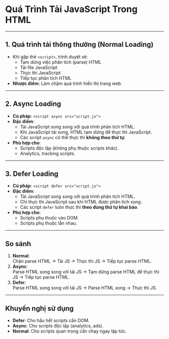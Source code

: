 # Quá Trình Tải JavaScript Trong HTML

---

## 1. Quá trình tải thông thường (Normal Loading)
- Khi gặp thẻ `<script>`, trình duyệt sẽ:
  - Tạm dừng việc phân tích (parse) HTML
  - Tải file JavaScript
  - Thực thi JavaScript
  - Tiếp tục phân tích HTML
- **Nhược điểm**: Làm chậm quá trình hiển thị trang web.

---

## 2. Async Loading
- **Cú pháp**: `<script async src="script.js">`
- **Đặc điểm**:
  - Tải JavaScript song song với quá trình phân tích HTML.
  - Khi JavaScript tải xong, HTML tạm dừng để thực thi JavaScript.
  - Các script `async` có thể thực thi **không theo thứ tự**.
- **Phù hợp cho**:
  - Scripts độc lập (không phụ thuộc scripts khác).
  - Analytics, tracking scripts.

---

## 3. Defer Loading
- **Cú pháp**: `<script defer src="script.js">`
- **Đặc điểm**:
  - Tải JavaScript song song với quá trình phân tích HTML.
  - Chỉ thực thi JavaScript sau khi HTML được phân tích xong.
  - Các script `defer` luôn thực thi **theo đúng thứ tự khai báo**.
- **Phù hợp cho**:
  - Scripts phụ thuộc vào DOM.
  - Scripts phụ thuộc lẫn nhau.

---

## So sánh
1. **Normal**:  
   Chặn parse HTML → Tải JS → Thực thi JS → Tiếp tục parse HTML.
2. **Async**:  
   Parse HTML song song với tải JS → Tạm dừng parse HTML để thực thi JS → Tiếp tục parse HTML.
3. **Defer**:  
   Parse HTML song song với tải JS → Parse HTML xong → Thực thi JS.

---

## Khuyến nghị sử dụng
- **Defer**: Cho hầu hết scripts cần DOM.
- **Async**: Cho scripts độc lập (analytics, ads).
- **Normal**: Cho scripts quan trọng cần chạy ngay lập tức.
